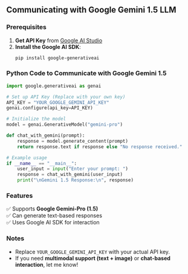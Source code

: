 ## Communicating with Google Gemini 1.5 LLM

### Prerequisites
1. **Get API Key** from [Google AI Studio](https://ai.google.dev/)
2. **Install the Google AI SDK**:
   ```sh
   pip install google-generativeai
   ```

### Python Code to Communicate with Google Gemini 1.5

```python
import google.generativeai as genai

# Set up API Key (Replace with your own key)
API_KEY = "YOUR_GOOGLE_GEMINI_API_KEY"
genai.configure(api_key=API_KEY)

# Initialize the model
model = genai.GenerativeModel("gemini-pro")

def chat_with_gemini(prompt):
    response = model.generate_content(prompt)
    return response.text if response else "No response received."

# Example usage
if __name__ == "__main__":
    user_input = input("Enter your prompt: ")
    response = chat_with_gemini(user_input)
    print("\nGemini 1.5 Response:\n", response)
```

### Features
✅ Supports **Google Gemini-Pro (1.5)**  
✅ Can generate text-based responses  
✅ Uses Google AI SDK for interaction  

### Notes
- Replace `YOUR_GOOGLE_GEMINI_API_KEY` with your actual API key.
- If you need **multimodal support (text + image)** or **chat-based interaction**, let me know!